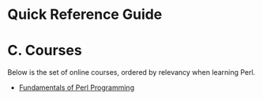 Quick Reference Guide
=====================

# C. Courses

Below is the set of online courses, ordered by relevancy when learning Perl.

- [Fundamentals of Perl Programming](https://alison.com/courses/Perl-Programming)
